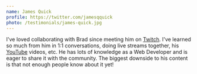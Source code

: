 ```yaml
---
name: James Quick
profile: https://twitter.com/jamesqquick
photo: /testimonials/james-quick.jpg
---
```


I've loved collaborating with Brad since meeting him on [Twitch][twitch]. I've learned so much from him in 1:1 conversations, doing live streams together, his [YouTube][youtube] videos, etc. He has lots of knowledge as a Web Developer and is eager to share it with the community. The biggest downside to his content is that not enough people know about it yet!

[twitch]: https://twitch.tv/bradgarropy
[youtube]: https://youtube.com/bradgarropy
